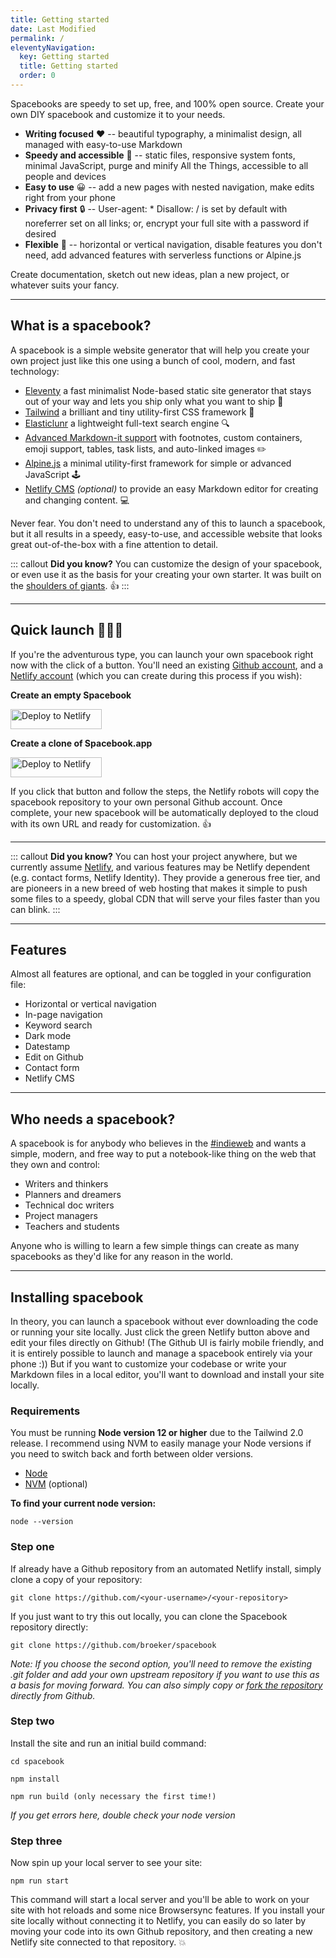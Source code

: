 ```yaml
---
title: Getting started 
date: Last Modified 
permalink: /
eleventyNavigation:
  key: Getting started 
  title: Getting started
  order: 0
---
```

Spacebooks are speedy to set up, free, and 100% open source. Create your own DIY spacebook and customize it to your needs. 

- **Writing focused** ❤️ -- beautiful typography, a minimalist design, all managed with easy-to-use Markdown
- **Speedy and accessible** 🚀 -- static files, responsive system fonts, minimal JavaScript, purge and minify All the Things, accessible to all people and devices
- **Easy to use** 😀 -- add a new pages with nested  navigation, make edits right from your phone
- **Privacy first** 🔒 -- User-agent: \* Disallow: / is set by default with noreferrer set on all links; or, encrypt your full site with a password if desired
- **Flexible** 💪 -- horizontal or vertical navigation, disable features you don't need, add advanced features with serverless functions or Alpine.js

Create documentation, sketch out new ideas, plan a new project, or whatever suits your fancy. 

---

## What is a spacebook?

A spacebook is a simple website generator that will help you create your own project just like this one using a bunch of cool, modern, and fast technology:

- [Eleventy](https://www.11ty.io) a fast minimalist Node-based static site generator that stays out of your way and lets you ship only what you want to ship 🚀
- [Tailwind](https://tailwindcss.com/) a brilliant and tiny utility-first CSS framework 🎨
- [Elasticlunr](http://elasticlunr.com/) a lightweight full-text search engine 🔍
- [Advanced Markdown-it support](https://github.com/markdown-it/markdown-it) with footnotes, custom containers, emoji support, tables, task lists, and auto-linked images ✏️
- [Alpine.js](https://github.com/alpinejs/alpine) a minimal utility-first framework for simple or advanced JavaScript 🕹️
- [Netlify CMS](https://www.netlify.com/) *(optional)* to provide an easy Markdown editor for creating and changing content. 💻

Never fear. You don't need to understand any of this to launch a spacebook, but it all results in a speedy, easy-to-use, and accessible website that looks great out-of-the-box with a fine attention to detail.

::: callout
**Did you know?** You can customize the design of your spacebook, or even use it as the basis for your creating your own starter. It was built on the [shoulders of giants](/credits). 👍
:::

---

## Quick launch 👩🏽‍🚀

If you're the adventurous type, you can launch your own spacebook right now with the click of a button. You'll need an existing [Github account](https://github.com/), and a [Netlify account](https://www.netlify.com/) (which you can create during this process if you wish): 

<div class="flex width-full justify-center">
<p><strong>Create an empty Spacebook</strong></p>
<a href="https://app.netlify.com/start/deploy?repository=https://github.com/broeker/spacebook"><img class="button" width="146px" height="32px" height="auto" src="https://www.netlify.com/img/deploy/button.svg" alt="Deploy to Netlify"></a>
</div>

<div class="flex width-full justify-center">
<p><strong>Create a clone of Spacebook.app</strong></p>
<a href="https://app.netlify.com/start/deploy?repository=https://github.com/broeker/spacebook"><img class="button" width="146px" height="32px" height="auto" src="https://www.netlify.com/img/deploy/button.svg" alt="Deploy to Netlify"></a>
</div>

If you click that button and follow the steps, the Netlify robots will copy the spacebook repository to your own personal Github account. Once complete, your new spacebook will be automatically deployed to the cloud with its own URL and ready for customization. 👍

--- 

::: callout
**Did you know?** You can host your project anywhere, but we currently assume [Netlify](https://www.netlify.com/), and various features may be Netlify dependent (e.g. contact forms, Netlify Identity).  They provide a generous free tier, and are pioneers in a new breed of web hosting that makes it simple to push some files to a speedy, global CDN that will serve your files faster than you can blink.
:::

---


## Features

Almost all features are optional, and can be toggled in your configuration file:

* Horizontal or vertical navigation
* In-page navigation
* Keyword search
* Dark mode
* Datestamp
* Edit on Github
* Contact form
* Netlify CMS

---

## Who needs a spacebook?

A spacebook is for anybody who believes in the [#indieweb](https://indieweb.org/) and wants a simple, modern, and free way to put a notebook-like thing on the web that they own and control:

- Writers and thinkers
- Planners and dreamers
- Technical doc writers
- Project managers
- Teachers and students

Anyone who is willing to learn a few simple things can create as many spacebooks as they'd like for any reason in the world.

---

## Installing spacebook

In theory, you can launch a spacebook without ever downloading the code or running your site locally. Just click the green Netlify button above and edit your files directly on Github! (The Github UI is fairly mobile friendly, and it is entirely possible to launch and manage a spacebook entirely via your phone :)) But if you want to customize your codebase or write your Markdown files in a local editor, you'll want to download and install your site locally.

### Requirements

You must be running **Node version 12 or higher** due to the Tailwind 2.0 release. I recommend using NVM to easily manage your Node versions if you need to switch back and forth between older versions.

- [Node](https://nodejs.org/)
- [NVM](https://github.com/nvm-sh/nvm) (optional)

**To find your current node version:**

```
node --version
```

### Step one

If already have a Github repository from an automated Netlify install, simply clone a copy of your repository:

```
git clone https://github.com/<your-username>/<your-repository>
```

If you just want to try this out locally, you can clone the Spacebook repository directly:

```
git clone https://github.com/broeker/spacebook
```

_Note: If you choose the second option, you'll need to remove the existing .git folder and add your own upstream repository if you want to use this as a basis for moving forward. You can also simply copy or [fork the repository](https://github.com/broeker/spacebook) directly from Github._

### Step two

Install the site and run an initial build command:

```
cd spacebook

npm install

npm run build (only necessary the first time!)
```

_If you get errors here, double check your node version_

### Step three

Now spin up your local server to see your site:

```
npm run start
```

This command will start a local server and you'll be able to work on your site with hot reloads and some nice Browsersync features. If you install your site locally without connecting it to Netlify, you can easily do so later by moving your code into its own Github repository, and then creating a new Netlify site connected to that repository. 💥
